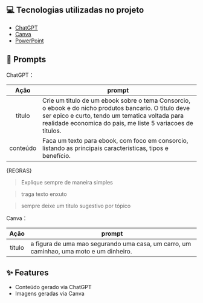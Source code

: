 >

## 💻 Tecnologias utilizadas no projeto

- [ChatGPT](https://chat.openai.com/) 
- [Canva](https://https://www.canva.com/dream-lab)
- [PowerPoint](https://www.microsoft.com/en/microsoft-365/powerpoint)

## 🧠 Prompts


ChatGPT：

|   Ação   | prompt                                                                                                                                                                                                                                                                         |
| :------: | ------------------------------------------------------------------------------------------------------------------------------------------------------------------------------------------------------------------------------------------------------------------------------ |
|  título  | Crie um titulo de um ebook sobre o tema Consorcio, o ebook  e do nicho produtos bancario. O titulo deve ser epico e curto, tendo um tematica voltada para realidade economica do pais, me liste 5 variacoes de titulos.                                                       |
| conteúdo | Faca um texto para ebook, com foco em consorcio, listando as principais caracteristicas, tipos e benefício. 

{REGRAS} 

> Explique sempre de maneira simples 

>traga texto enxuto  

>sempre deixe um titulo sugestivo por tópico 




Canva：

|  Ação  | prompt                                                                                 |
| :----: | -------------------------------------------------------------------------------------- |
| título |a figura de uma mao segurando uma casa, um carro, um caminhao, uma moto e um dinheiro. |

## ✨ Features

- Conteúdo gerado via ChatGPT
- Imagens geradas via Canva


